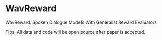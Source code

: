 # WavReward
WavReward: Spoken Dialogue Models With Generalist Reward Evaluators

Tips: All data and code will be open source after paper is accepted.
